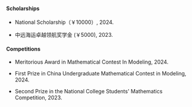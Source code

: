 
#### Scholarships

- National Scholarship（￥10000）, 2024.

- 中远海运卓越领航奖学金 (￥5000), 2023.



#### Competitions

-  Meritorious Award in Mathematical Contest In Modeling, 2024.

-  First Prize in China Undergraduate Mathematical Contest in Modeling, 2024.

-  Second Prize in the National College Students' Mathematics Competition, 2023.
